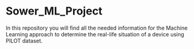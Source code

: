 # Sower_ML_Project
In this repository you will find all the needed information for the Machine Learning approach to determine the real-life situation of a device using PILOT dataset.
